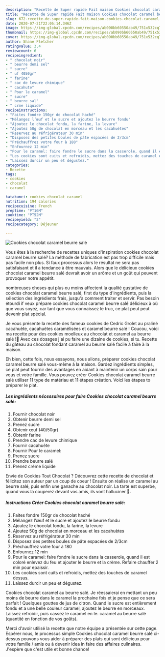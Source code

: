 ```yaml
---
description: "Recette de Super rapide Fait maison Cookies chocolat caramel beurre salé"
title: "Recette de Super rapide Fait maison Cookies chocolat caramel beurre salé"
slug: 672-recette-de-super-rapide-fait-maison-cookies-chocolat-caramel-beurre-sale
date: 2020-07-21T22:06:14.346Z
image: https://img-global.cpcdn.com/recipes/ab090bb60550ab49/751x532cq70/cookies-chocolat-caramel-beurre-sale-photo-principale-de-la-recette.jpg
thumbnail: https://img-global.cpcdn.com/recipes/ab090bb60550ab49/751x532cq70/cookies-chocolat-caramel-beurre-sale-photo-principale-de-la-recette.jpg
cover: https://img-global.cpcdn.com/recipes/ab090bb60550ab49/751x532cq70/cookies-chocolat-caramel-beurre-sale-photo-principale-de-la-recette.jpg
author: Shane Fletcher
ratingvalue: 3.4
reviewcount: 6
recipeingredient:
- " chocolat noir"
- " beurre demi sel"
- " sucre"
- " uf 4050gr"
- " farine"
- " cac de levure chimique"
- " cacahute"
- " Pour le caramel"
- " sucre"
- " beurre sal"
- " crme liquide"
recipeinstructions:
- "Faites fondre 150gr de chocolat haché"
- "Mélangez l’œuf et le sucre et ajoutez le beurre fondu"
- "Ajoutez le chocolat fondu, la farine, la levure"
- "Ajoutez 50g de chocolat en morceau et les cacahuètes"
- "Reservez au réfrigérateur 30 min"
- "Disposez des petites boules de pâte espacées de 2/3cm"
- "Préchauffrez votre four à 180"
- "Enfournez 12 min"
- "Pour le caramel: faire fondre le sucre dans la casserole, quand il est coloré enlevez du feu et ajouter le beurre et la crème. Refaire chauffer 2 min pour epaissir."
- "Les cookies sont cuits et refroidis, mettez des touches de caramel dessus."
- "Laissez durcir un peu et dégustez."
categories:
- Recette
tags:
- cookies
- chocolat
- caramel

katakunci: cookies chocolat caramel 
nutrition: 194 calories
recipecuisine: French
preptime: "PT16M"
cooktime: "PT52M"
recipeyield: "2"
recipecategory: Déjeuner

---
```



![Cookies chocolat caramel beurre salé](https://img-global.cpcdn.com/recipes/ab090bb60550ab49/751x532cq70/cookies-chocolat-caramel-beurre-sale-photo-principale-de-la-recette.jpg)

Vous êtes à la recherche de recettes uniques d'inspiration cookies chocolat caramel beurre salé? La méthode de fabrication est pas trop difficile mais pas facile non plus. Si faux processus alors le résultat ne sera pas satisfaisant et il a tendance à être mauvais. Alors que le délicieux cookies chocolat caramel beurre salé devrait avoir un arôme et un goût qui peuvent provoquer notre appétit.

nombreuses choses qui plus ou moins affectent la qualité gustative de cookies chocolat caramel beurre salé, first du type d'ingrédients, puis la sélection des ingrédients frais, jusqu'à comment traiter et servir. Pas besoin étourdi if veux prépare cookies chocolat caramel beurre salé délicieux à où que vous soyez, car tant que vous connaissez le truc, ce plat peut peut devenir plat spécial.

Je vous présente la recette des fameux cookies de Cedric Grolet au praliné cacahuète, cacahuètes caramélisées et caramel beurre salé ! Coucou, voici ma recette pour des cookies moelleux au chocolat et caramel au beurre salé !🍪 Avec ces dosages j&#39;ai pu faire une dizaine de cookies, si tu. Recette du gâteau au chocolat fondant caramel au beurre salé facile à faire à la maison.


Eh bien, cette fois, nous essayons, nous allons, préparer cookies chocolat caramel beurre salé vous-même à la maison. Gardez ingrédients simples, ce plat peut fournir des avantages en aidant à maintenir un corps sain pour vous et votre famille. Vous pouvez créer Cookies chocolat caramel beurre salé utiliser 11 type de matériau et 11 étapes création. Voici les étapes to préparer le plat.

<!--inarticleads1-->

##### Les ingrédients nécessaires pour faire Cookies chocolat caramel beurre salé:

1. Fournir  chocolat noir
1. Obtenir  beurre demi sel
1. Prenez  sucre
1. Obtenir  œuf (40/50gr)
1. Obtenir  farine
1. Prendre  cac de levure chimique
1. Fournir  cacahuète
1. Fournir  Pour le caramel:
1. Prenez  sucre
1. Prendre  beurre salé
1. Prenez  crème liquide


Envie de Cookies Tout Chocolat ? Découvrez cette recette de chocolat et félicitez son auteur par un coup de coeur ! Ensuite on réalise un caramel au beurre salé, puis enfin une ganache au chocolat noir. La tarte est superbe, quand vous la couperez devant vos amis, ils vont halluciner 🙂. 

<!--inarticleads2-->

##### Instructions Créer Cookies chocolat caramel beurre salé:

1. Faites fondre 150gr de chocolat haché
1. Mélangez l’œuf et le sucre et ajoutez le beurre fondu
1. Ajoutez le chocolat fondu, la farine, la levure
1. Ajoutez 50g de chocolat en morceau et les cacahuètes
1. Reservez au réfrigérateur 30 min
1. Disposez des petites boules de pâte espacées de 2/3cm
1. Préchauffrez votre four à 180
1. Enfournez 12 min
1. Pour le caramel: faire fondre le sucre dans la casserole, quand il est coloré enlevez du feu et ajouter le beurre et la crème. Refaire chauffer 2 min pour epaissir.
1. Les cookies sont cuits et refroidis, mettez des touches de caramel dessus.
1. Laissez durcir un peu et dégustez.


Cookies chocolat caramel au beurre salé. Je réessaierai en mettant un peu moins de beurre dans le caramel la prochaine fois et je pense que ce sera parfait ! Quelques gouttes de jus de citron. Quand le sucre est entièrement fondu et a une belle couleur caramel, ajoutez le beurre en morceaux. Laissez refroidir, puis cassez le caramel en le. caramel au beurre salé (quantité en fonction de vos goûts). 


Merci d'avoir utilisé la recette que notre équipe a présentée sur cette page. Espérer nous, le processus simple Cookies chocolat caramel beurre salé ci-dessus pouvons vous aider à préparer des plats qui sont délicieux pour votre famille / amis ou à devenir idea in faire des affaires culinaires. J'espère que c'est utile et bonne chance!
